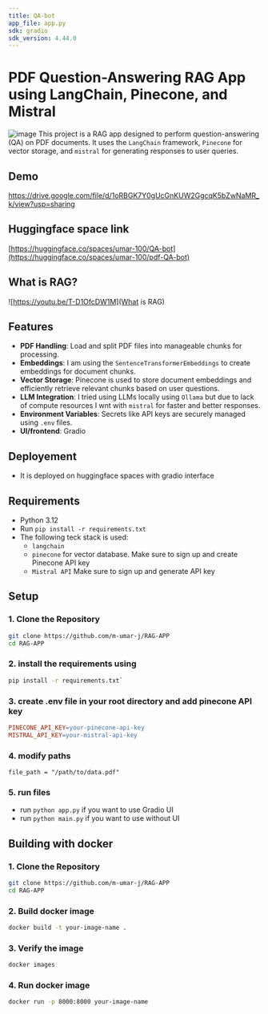 ```yaml
---
title: QA-bot
app_file: app.py
sdk: gradio
sdk_version: 4.44.0
---
```

# PDF Question-Answering RAG App using LangChain, Pinecone, and Mistral
![image](https://github.com/user-attachments/assets/8c59f9ae-d1ef-4c35-a1ea-1a1d43815de4)
This project is a RAG app designed to perform question-answering (QA) on PDF documents. It uses the `LangChain` framework, `Pinecone` for vector storage, and  `mistral` for generating responses to user queries.
## Demo 
https://drive.google.com/file/d/1oRBGK7Y0gUcGnKUW2GgcqK5bZwNaMR_k/view?usp=sharing
## Huggingface space link
[https://huggingface.co/spaces/umar-100/QA-bot](https://huggingface.co/spaces/umar-100/pdf-QA-bot)


## What is RAG?
![https://youtu.be/T-D1OfcDW1M](What is RAG)
## Features
- **PDF Handling**: Load and split PDF files into manageable chunks for processing.
- **Embeddings**: I am using the `SentenceTransformerEmbeddings` to create embeddings for document chunks.
- **Vector Storage**: Pinecone is used to store document embeddings and efficiently retrieve relevant chunks based on user questions.
- **LLM Integration**: I tried using LLMs locally using `Ollama` but due to lack of compute resources I wnt with `mistral` for faster and better responses.
- **Environment Variables**: Secrets like API keys are securely managed using `.env` files.
- **UI/frontend**: Gradio 
## Deployement
- It is deployed on huggingface spaces with gradio interface
## Requirements
- Python 3.12
- Run `pip install -r requirements.txt`
- The following teck stack is used:
  - `langchain`
  - `pinecone` for vector database. Make sure to sign up and create Pinecone API key 
  - `Mistral API` Make sure to sign up and generate API key
  

## Setup

### 1. Clone the Repository
```bash
git clone https://github.com/m-umar-j/RAG-APP
cd RAG-APP
```
### 2. install the requirements using 
 ```bash
 pip install -r requirements.txt`
```
### 3. create .env file in your root directory and add pinecone API key

``` makefile
PINECONE_API_KEY=your-pinecone-api-key
MISTRAL_API_KEY=your-mistral-api-key
```
### 4. modify paths

`file_path = "/path/to/data.pdf"`
### 5. run files
- run `python app.py` if you want to use Gradio UI
- run `python main.py` if you want to use without UI

## Building with docker

### 1. Clone the Repository
```bash
git clone https://github.com/m-umar-j/RAG-APP
cd RAG-APP
```
### 2. Build docker image 

```bash
docker build -t your-image-name .
```

### 3. Verify the image

```bash
docker images
```

### 4. Run docker image
```bash
docker run -p 8000:8000 your-image-name
```
